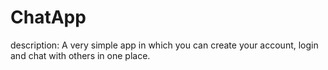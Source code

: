 # ChatApp

description: A very simple app in which you can create your account, login and chat with others in one place.

